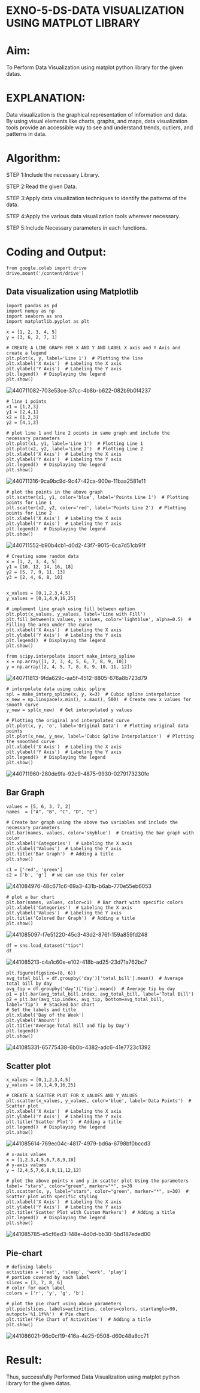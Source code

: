 # EXNO-5-DS-DATA VISUALIZATION USING MATPLOT LIBRARY

# Aim:
  To Perform Data Visualization using matplot python library for the given datas.

# EXPLANATION:
Data visualization is the graphical representation of information and data. By using visual elements like charts, graphs, and maps, data visualization tools provide an accessible way to see and understand trends, outliers, and patterns in data.

# Algorithm:
STEP 1:Include the necessary Library.

STEP 2:Read the given Data.

STEP 3:Apply data visualization techniques to identify the patterns of the data.

STEP 4:Apply the various data visualization tools wherever necessary.

STEP 5:Include Necessary parameters in each functions.

# Coding and Output:
```
from google.colab import drive
drive.mount('/content/drive')
```
## Data visualization using Matplotlib
```
import pandas as pd
import numpy as np
import seaborn as sns
import matplotlib.pyplot as plt

x = [1, 2, 3, 4, 5]
y = [3, 6, 2, 7, 1]

# CREATE A LINE GRAPH FOR X AND Y AND LABEL X axis and Y Axis and create a legend
plt.plot(x, y, label='Line 1')  # Plotting the line
plt.xlabel('X Axis')  # Labeling the X axis
plt.ylabel('Y Axis')  # Labeling the Y axis
plt.legend()  # Displaying the legend
plt.show()
```
![440711082-703e53ce-37cc-4b8b-b622-082b9b0f4237](https://github.com/user-attachments/assets/427b8f84-91f6-45d3-8f61-8f4257585286)
```
# line 1 points
x1 = [1,2,3]
y1 = [2,4,1]
x2 = [1,2,3]
y2 = [4,1,3]

# plot line 1 and line 2 points in same graph and include the necessary parameters
plt.plot(x1, y1, label='Line 1')  # Plotting Line 1
plt.plot(x2, y2, label='Line 2')  # Plotting Line 2
plt.xlabel('X Axis')  # Labeling the X axis
plt.ylabel('Y Axis')  # Labeling the Y axis
plt.legend()  # Displaying the legend
plt.show()
```
![440711316-9ca9bc9d-9c47-42ca-900e-11baa2581e11](https://github.com/user-attachments/assets/f0087c9c-b25c-4f5d-9969-8c2c680d5288)
```
# plot the points in the above graph
plt.scatter(x1, y1, color='blue', label='Points Line 1')  # Plotting points for Line 1
plt.scatter(x2, y2, color='red', label='Points Line 2')  # Plotting points for Line 2
plt.xlabel('X Axis')  # Labeling the X axis
plt.ylabel('Y Axis')  # Labeling the Y axis
plt.legend()  # Displaying the legend
plt.show()
```
![440711552-b90b4cb1-d0d2-43f7-9015-6ca7d51cb91f](https://github.com/user-attachments/assets/80dc87ac-6cc3-4991-b675-5c61633a64d5)
```
# Creating some random data
x = [1, 2, 3, 4, 5]
y1 = [10, 12, 14, 16, 18]
y2 = [5, 7, 9, 11, 13]
y3 = [2, 4, 6, 8, 10]


x_values = [0,1,2,3,4,5]
y_values = [0,1,4,9,16,25]

# implement line graph using fill between option
plt.plot(x_values, y_values, label='Line with Fill')
plt.fill_between(x_values, y_values, color='lightblue', alpha=0.5)  # Filling the area under the curve
plt.xlabel('X Axis')  # Labeling the X axis
plt.ylabel('Y Axis')  # Labeling the Y axis
plt.legend()  # Displaying the legend
plt.show()

from scipy.interpolate import make_interp_spline
x = np.array([1, 2, 3, 4, 5, 6, 7, 8, 9, 10])
y = np.array([2, 4, 5, 7, 8, 8, 9, 10, 11, 12])
```
![440711813-9fda629c-aa5f-4512-8805-676a8b723d79](https://github.com/user-attachments/assets/50e5fba7-087e-4c87-be35-1e06a4bf0d63)
```
# interpolate data using cubic spline
spl = make_interp_spline(x, y, k=3)  # Cubic spline interpolation
x_new = np.linspace(x.min(), x.max(), 500)  # Create new x values for smooth curve
y_new = spl(x_new)  # Get interpolated y values

# Plotting the original and interpolated curve
plt.plot(x, y, 'o', label='Original Data')  # Plotting original data points
plt.plot(x_new, y_new, label='Cubic Spline Interpolation')  # Plotting the smoothed curve
plt.xlabel('X Axis')  # Labeling the X axis
plt.ylabel('Y Axis')  # Labeling the Y axis
plt.legend()  # Displaying the legend
plt.show()
```
![440711960-280de9fa-92c9-4875-9930-0279173230fe](https://github.com/user-attachments/assets/e5afc803-fe54-4295-af1c-49b728153dad)

## Bar Graph
```
values = [5, 6, 3, 7, 2]
names  = ["A", "B", "C", "D", "E"]

# Create bar graph using the above two variables and include the necessary parameters
plt.bar(names, values, color='skyblue')  # Creating the bar graph with color
plt.xlabel('Categories')  # Labeling the X axis
plt.ylabel('Values')  # Labeling the Y axis
plt.title('Bar Graph')  # Adding a title
plt.show()

c1 = ['red', 'green']
c2 = ['b', 'g']  # we can use this for color
```
![441084976-48c671c6-69a3-431b-b6ab-770e55eb6053](https://github.com/user-attachments/assets/2dbfac39-b6ef-4c96-8180-0d497175e203)
```
# plot a bar chart
plt.bar(names, values, color=c1)  # Bar chart with specific colors
plt.xlabel('Categories')  # Labeling the X axis
plt.ylabel('Values')  # Labeling the Y axis
plt.title('Colored Bar Graph')  # Adding a title
plt.show()
```
![441085097-f7e51220-45c3-43d2-876f-159a859fd248](https://github.com/user-attachments/assets/e1134bf9-f8c5-44b5-b2d9-0ab0cc21898b)

```
df = sns.load_dataset("tips")
df
```
![441085213-c4a1c60e-e102-418b-ad25-23d71a762bc7](https://github.com/user-attachments/assets/432f274d-fc48-4c3e-9315-1010941b7128)
```
plt.figure(figsize=(8, 6))
avg_total_bill = df.groupby('day')['total_bill'].mean()  # Average total bill by day
avg_tip = df.groupby('day')['tip'].mean()  # Average tip by day
p1 = plt.bar(avg_total_bill.index, avg_total_bill, label='Total Bill')
p2 = plt.bar(avg_tip.index, avg_tip, bottom=avg_total_bill, label='Tip')  # Stacked bar chart
# Set the labels and title
plt.xlabel('Day of the Week')
plt.ylabel('Amount')
plt.title('Average Total Bill and Tip by Day')
plt.legend()
plt.show()
```
![441085331-65775438-6b0b-4382-adc6-41e7723c1392](https://github.com/user-attachments/assets/082ee518-95ba-442b-b4c5-ad31f9146046)

## Scatter plot
```
x_values = [0,1,2,3,4,5]
y_values = [0,1,4,9,16,25]

# CREATE A SCATTER PLOT FOR X_VALUES AND Y_VALUES
plt.scatter(x_values, y_values, color='blue', label='Data Points')  # Scatter plot
plt.xlabel('X Axis')  # Labeling the X axis
plt.ylabel('Y Axis')  # Labeling the Y axis
plt.title('Scatter Plot')  # Adding a title
plt.legend()  # Displaying the legend
plt.show()
```
![441085614-769ec04c-4817-4979-bd6a-6798bf0bccd3](https://github.com/user-attachments/assets/127dfed1-138d-4310-af71-7a7bac171e77)
```
# x-axis values
x = [1,2,3,4,5,6,7,8,9,10]
# y-axis values
y = [2,4,5,7,6,8,9,11,12,12]

# plot the above points x and y in scatter plot Using the parameters label= "stars", color="green", marker="*", s=30
plt.scatter(x, y, label="stars", color="green", marker="*", s=30)  # Scatter plot with specific styling
plt.xlabel('X Axis')  # Labeling the X axis
plt.ylabel('Y Axis')  # Labeling the Y axis
plt.title('Scatter Plot with Custom Markers')  # Adding a title
plt.legend()  # Displaying the legend
plt.show()
```
![441085785-e5cf6ed3-148e-4d0d-bb30-5bd187eded00](https://github.com/user-attachments/assets/6e6cf8a8-f483-4d6e-a115-0ce1fb12e9c4)
## Pie-chart
```
# defining labels
activities = ['eat', 'sleep', 'work', 'play']
# portion covered by each label
slices = [3, 7, 8, 6]
# color for each label
colors = ['r', 'y', 'g', 'b']

# plot the pie chart using above parameters
plt.pie(slices, labels=activities, colors=colors, startangle=90, autopct='%1.1f%%')  # Pie chart
plt.title('Pie Chart of Activities')  # Adding a title
plt.show()
```
![441086021-96c0cf19-416a-4e25-9508-d60c48a8cc71](https://github.com/user-attachments/assets/c98288c4-9b8a-4089-abe6-c955170586b1)



# Result:
Thus, successfully Performed Data Visualization using matplot python library for the given datas.
